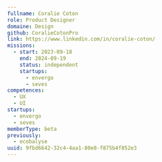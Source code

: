 ```yaml
---
fullname: Coralie Coton
role: Product Designer
domaine: Design
github: CoralieCotonPro
link: https://www.linkedin.com/in/coralie-coton/
missions:
  - start: 2023-09-18
    end: 2024-09-19
    status: independent
    startups:
      - envergo
      - seves
competences:
  - UX
  - UI
startups:
  - envergo
  - seves
memberType: beta
previously:
  - ecobalyse
uuid: 9fbd6642-32c4-4aa1-80e8-f875b4f852e3
---
```

